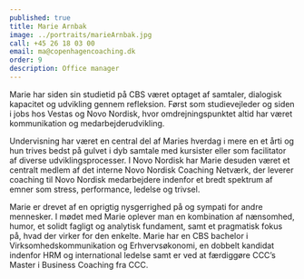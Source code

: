 ```yaml
---
published: true
title: Marie Arnbak
image: ../portraits/marieArnbak.jpg
call: +45 26 18 03 00
email: ma@copenhagencoaching.dk
order: 9
description: Office manager
---
```


Marie har siden sin studietid på CBS været optaget af samtaler, dialogisk kapacitet og
udvikling gennem refleksion. Først som studievejleder og siden i jobs hos Vestas og Novo
Nordisk, hvor omdrejningspunktet altid har været kommunikation og
medarbejderudvikling. 

Undervisning har været en central del af Maries hverdag i mere en
et årti og hun trives bedst på gulvet i dyb samtale med kursister eller som facilitator af
diverse udviklingsprocesser. I Novo Nordisk har Marie desuden været et centralt medlem
af det interne Novo Nordisk Coaching Netværk, der leverer coaching til Novo Nordisk
medarbejdere indenfor et bredt spektrum af emner som stress, performance, ledelse og
trivsel.

Marie er drevet af en oprigtig nysgerrighed på og sympati for andre mennesker. I mødet
med Marie oplever man en kombination af nænsomhed, humor, et solidt fagligt og
analytisk fundament, samt et pragmatisk fokus på, hvad der virker for den enkelte.
Marie har en CBS bachelor i Virksomhedskommunikation og Erhvervsøkonomi, en dobbelt
kandidat indenfor HRM og international ledelse samt er ved at færdiggøre CCC’s Master i
Business Coaching fra CCC.